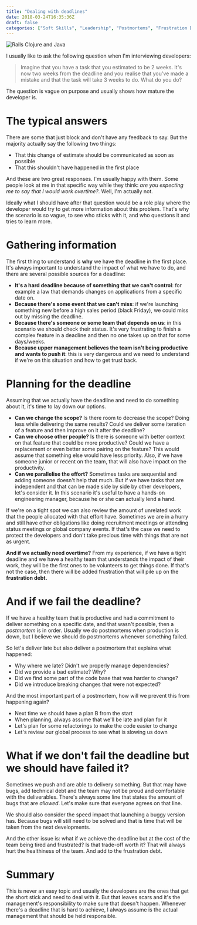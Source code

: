 ```yaml
---
title: "Dealing with deadlines"
date: 2018-03-24T16:35:36Z
draft: false
categories: ["Soft Skills", "Leadership", "Postmortems", "Frustration Debt"]
---
```


![Rails Clojure and Java](/img/dealing-with-deadlines.png)

I usually like to ask the following question when I'm interviewing developers:

> Imagine that you have a task that you estimated to be 2 weeks. It's now
> two weeks from the deadline and you realise that you've made a mistake and
> that the task will take 3 weeks to do. What do you do?

The question is vague on purpose and usually shows how mature the developer is.

<!--more-->

# The typical answers

There are some that just block and don't have any feedback to say. But the
majority actually say the following two things:

* That this change of estimate should be communicated as soon as possible
* That this shouldn't have happened in the first place

And these are two great responses. I'm usually happy with them. Some people
look at me in that specific way while they think: _are you expecting me to say
that I would work overtime?_. Well, I'm actually not.

Ideally what I should have after that question would be a role play where the
developer would try to get more information about this problem. That's why
the scenario is so vague, to see who sticks with it, and who questions it and
tries to learn more.

# Gathering information

The first thing to understand is **why** we have the deadline in the first place.
It's always important to understand the impact of what we have to do, and there
are several possible sources for a deadline:

* **It's a hard deadline because of something that we can't control**: for example
  a law that demands changes on applications from a specific date on.
* **Because there's some event that we can't miss**: if we're launching something
  new before a high sales period (black Friday), we could miss out by missing
  the deadline.
* **Because there's someone or some team that depends on us**: in this scenario
  we should check their status. It's very frustrating to finish a complex feature
  in a deadline and then no one takes up on that for some days/weeks.
* **Because upper management believes the team isn't being productive and wants
  to push it**: this is very dangerous and we need to understand if we're on
  this situation and how to get trust back.

# Planning for the deadline

Assuming that we actually have the deadline and need to do something about it,
it's time to lay down our options.

* **Can we change the scope?** Is there room to decrease the scope? Doing less
  while delivering the same results? Could we deliver some iteration of a feature
  and then improve on it after the deadline?
* **Can we choose other people?** Is there is someone with better context on that
  feature that could be more productive? Could we have a replacement or even
  better some pairing on the feature? This would assume that something else
  would have less priority. Also, if we have someone junior or recent on the
  team, that will also have impact on the productivity.
* **Can we parallelise the effort?** Sometimes tasks are sequential and adding
  someone doesn't help that much. But if we have tasks that are independent and
  that can be made side by side by other developers, let's consider it. In this
  scenario it's useful to have a hands-on engineering manager, because he or
  she can actually lend a hand.

If we're on a tight spot we can also review the amount of unrelated work that
the people
allocated with that effort have. Sometimes we are in a hurry and still have 
other obligations like doing recruitment meetings or attending status meetings
or global company events. If that's the case we need to protect the developers
and don't take precious time with things that are not as urgent.

**And if we actually need overtime?** From my experience, if we have a tight deadline
and we have a healthy team that understands the impact of their work, they will
be the first ones to be volunteers to get things done. If that's not the case,
then there will be added frustration that will pile up on the **frustration debt.**

# And if we fail the deadline?

If we have a healthy team that is productive and had a commitment to deliver
something on a specific date, and that wasn't possible, then a _postmortem_ is
in order. Usually we do postmortems when production is down, but I believe we
should do postmortems whenever something failed.

So let's deliver late but also deliver a postmortem that explains what happened:

* Why where we late? Didn't we properly manage dependencies?
* Did we provide a bad estimate? Why?
* Did we find some part of the code base that was harder to change?
* Did we introduce breaking changes that were not expected?

And the most important part of a postmortem, how will we prevent this from
happening again?

* Next time we should have a plan B from the start
* When planning, always assume that we'll be late and plan for it
* Let's plan for some refactorings to make the code easier to change
* Let's review our global process to see what is slowing us down

# What if we don't fail the deadline but we should have failed it?

Sometimes we push and are able to delivery something. But that may have bugs,
add technical debt and the team may not be proud and comfortable with the
deliverables. There's always some line that states the amount of bugs that are
_allowed_. Let's make sure that everyone agrees on that line.

We should also consider the speed impact that launching a buggy version has.
Because bugs will still need to be solved and that is time that will be taken
from the next developments.

And the other issue is: what if we achieve the deadline but at the cost of the
team being tired and frustrated? Is that trade-off worth it? That will always
hurt the healthiness of the team. And add to the frustration debt.

# Summary

This is never an easy topic and usually the developers are the ones that get
the short stick and need to deal with it. But that leaves scars and it's
the management's responsibility to make sure that doesn't happen. Whenever there's
a deadline that is hard to achieve, I always assume is the actual management
that should be held responsible.
